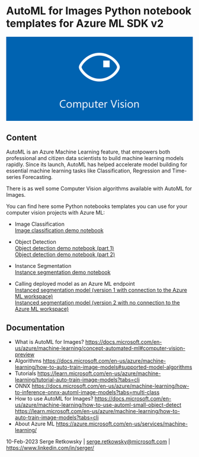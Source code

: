 # AutoML for Images Python notebook templates for Azure ML SDK v2

<img src="computer_vision_banner.png">

## Content
AutoML is an Azure Machine Learning feature, that empowers both professional and citizen data scientists to build machine learning models rapidly. Since its launch, AutoML has helped accelerate model building for essential machine learning tasks like Classification, Regression and Time-series Forecasting.

There is as well some Computer Vision algorithms available with AutoML for Images.

You can find here some Python notebooks templates you can use for your computer vision projects with Azure ML:

- Image Classification<br>
<a href="https://github.com/retkowsky/azure_automl_for_images_python_sdk_v2/blob/main/Azure%20AutoML%20for%20Images%20-%20Flowers%20Classification%20-%20SDK%20v2.ipynb">Image classification demo notebook</a>

- Object Detection<br>
<a href="https://github.com/retkowsky/azure_automl_for_images_python_sdk_v2/blob/main/AutoML%20for%20Images%20-%20Mask%20Object%20Detection%20-%20Downloading%20images%20and%20labels.ipynb">Object detection demo notebook (part 1)</a><br>
<a href="https://github.com/retkowsky/azure_automl_for_images_python_sdk_v2/blob/main/AutoML%20for%20Images%20-%20Mask%20Object%20Detection%20-%20AzureML%20sdkV2.ipynb">Object detection demo notebook (part 2)</a>

- Instance Segmentation<br>
<a href="https://github.com/retkowsky/azure_automl_for_images_python_sdk_v2/blob/main/AutoML%20for%20Images%20-%20Instance%20Segmentation.ipynb">Instance segmentation demo notebook</a>

- Calling deployed model as an Azure ML endpoint<br>
<a href="https://github.com/retkowsky/azure_automl_for_images_python_sdk_v2/blob/main/Calling%20Azure%20ML%20managed%20endpoint.ipynb">Instanced segmentation model (version 1 with connection to the Azure ML workspace)</a><br>
<a href="https://github.com/retkowsky/azure_automl_for_images_python_sdk_v2/blob/main/Calling%20the%20Instance%20Segmentation%20deployed%20model.ipynb">Instanced segmentation model (version 2 with no connection to the Azure ML workspace)</a>

## Documentation
- What is AutoML for Images? https://docs.microsoft.com/en-us/azure/machine-learning/concept-automated-ml#computer-vision-preview
- Algorithms https://docs.microsoft.com/en-us/azure/machine-learning/how-to-auto-train-image-models#supported-model-algorithms
- Tutorials https://learn.microsoft.com/en-us/azure/machine-learning/tutorial-auto-train-image-models?tabs=cli
- ONNX https://docs.microsoft.com/en-us/azure/machine-learning/how-to-inference-onnx-automl-image-models?tabs=multi-class
- How to use AutoML for Images? https://docs.microsoft.com/en-us/azure/machine-learning/how-to-use-automl-small-object-detect https://learn.microsoft.com/en-us/azure/machine-learning/how-to-auto-train-image-models?tabs=cli
- About Azure ML https://azure.microsoft.com/en-us/services/machine-learning/


10-Feb-2023
Serge Retkowsky | serge.retkowsky@microsoft.com | https://www.linkedin.com/in/serger/
